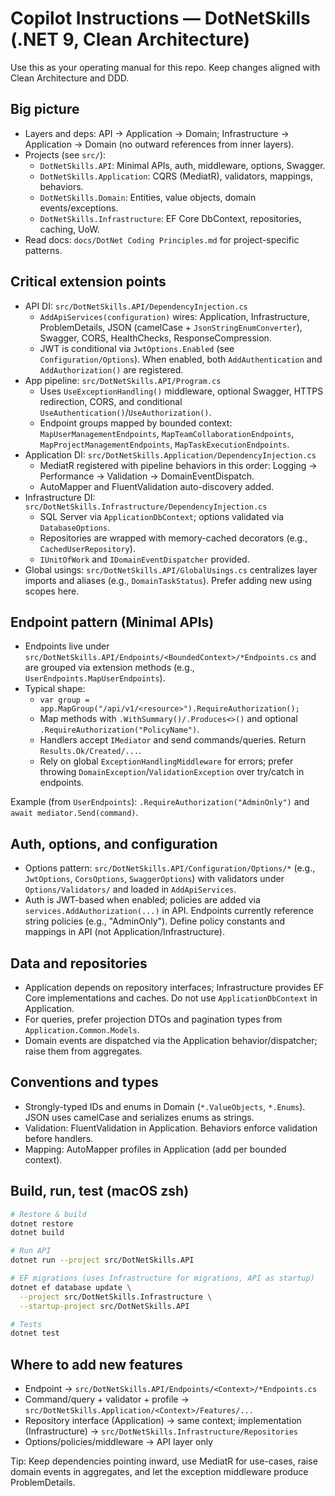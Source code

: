 # Copilot Instructions — DotNetSkills (.NET 9, Clean Architecture)

Use this as your operating manual for this repo. Keep changes aligned with Clean Architecture and DDD.

## Big picture
- Layers and deps: API → Application → Domain; Infrastructure → Application → Domain (no outward references from inner layers).
- Projects (see `src/`):
  - `DotNetSkills.API`: Minimal APIs, auth, middleware, options, Swagger.
  - `DotNetSkills.Application`: CQRS (MediatR), validators, mappings, behaviors.
  - `DotNetSkills.Domain`: Entities, value objects, domain events/exceptions.
  - `DotNetSkills.Infrastructure`: EF Core DbContext, repositories, caching, UoW.
- Read docs: `docs/DotNet Coding Principles.md` for project-specific patterns.

## Critical extension points
- API DI: `src/DotNetSkills.API/DependencyInjection.cs`
  - `AddApiServices(configuration)` wires: Application, Infrastructure, ProblemDetails, JSON (camelCase + `JsonStringEnumConverter`), Swagger, CORS, HealthChecks, ResponseCompression.
  - JWT is conditional via `JwtOptions.Enabled` (see `Configuration/Options`). When enabled, both `AddAuthentication` and `AddAuthorization()` are registered.
- App pipeline: `src/DotNetSkills.API/Program.cs`
  - Uses `UseExceptionHandling()` middleware, optional Swagger, HTTPS redirection, CORS, and conditional `UseAuthentication()`/`UseAuthorization()`.
  - Endpoint groups mapped by bounded context: `MapUserManagementEndpoints`, `MapTeamCollaborationEndpoints`, `MapProjectManagementEndpoints`, `MapTaskExecutionEndpoints`.
- Application DI: `src/DotNetSkills.Application/DependencyInjection.cs`
  - MediatR registered with pipeline behaviors in this order: Logging → Performance → Validation → DomainEventDispatch.
  - AutoMapper and FluentValidation auto-discovery added.
- Infrastructure DI: `src/DotNetSkills.Infrastructure/DependencyInjection.cs`
  - SQL Server via `ApplicationDbContext`; options validated via `DatabaseOptions`.
  - Repositories are wrapped with memory-cached decorators (e.g., `CachedUserRepository`).
  - `IUnitOfWork` and `IDomainEventDispatcher` provided.
- Global usings: `src/DotNetSkills.API/GlobalUsings.cs` centralizes layer imports and aliases (e.g., `DomainTaskStatus`). Prefer adding new using scopes here.

## Endpoint pattern (Minimal APIs)
- Endpoints live under `src/DotNetSkills.API/Endpoints/<BoundedContext>/*Endpoints.cs` and are grouped via extension methods (e.g., `UserEndpoints.MapUserEndpoints`).
- Typical shape:
  - `var group = app.MapGroup("/api/v1/<resource>").RequireAuthorization();`
  - Map methods with `.WithSummary()/.Produces<>()` and optional `.RequireAuthorization("PolicyName")`.
  - Handlers accept `IMediator` and send commands/queries. Return `Results.Ok/Created/...`.
  - Rely on global `ExceptionHandlingMiddleware` for errors; prefer throwing `DomainException`/`ValidationException` over try/catch in endpoints.

Example (from `UserEndpoints`): `.RequireAuthorization("AdminOnly")` and `await mediator.Send(command)`.

## Auth, options, and configuration
- Options pattern: `src/DotNetSkills.API/Configuration/Options/*` (e.g., `JwtOptions`, `CorsOptions`, `SwaggerOptions`) with validators under `Options/Validators/` and loaded in `AddApiServices`.
- Auth is JWT-based when enabled; policies are added via `services.AddAuthorization(...)` in API. Endpoints currently reference string policies (e.g., "AdminOnly"). Define policy constants and mappings in API (not Application/Infrastructure).

## Data and repositories
- Application depends on repository interfaces; Infrastructure provides EF Core implementations and caches. Do not use `ApplicationDbContext` in Application.
- For queries, prefer projection DTOs and pagination types from `Application.Common.Models`.
- Domain events are dispatched via the Application behavior/dispatcher; raise them from aggregates.

## Conventions and types
- Strongly-typed IDs and enums in Domain (`*.ValueObjects`, `*.Enums`). JSON uses camelCase and serializes enums as strings.
- Validation: FluentValidation in Application. Behaviors enforce validation before handlers.
- Mapping: AutoMapper profiles in Application (add per bounded context).

## Build, run, test (macOS zsh)
```bash
# Restore & build
dotnet restore
dotnet build

# Run API
dotnet run --project src/DotNetSkills.API

# EF migrations (uses Infrastructure for migrations, API as startup)
dotnet ef database update \
  --project src/DotNetSkills.Infrastructure \
  --startup-project src/DotNetSkills.API

# Tests
dotnet test
```

## Where to add new features
- Endpoint → `src/DotNetSkills.API/Endpoints/<Context>/*Endpoints.cs`
- Command/query + validator + profile → `src/DotNetSkills.Application/<Context>/Features/...`
- Repository interface (Application) → same context; implementation (Infrastructure) → `src/DotNetSkills.Infrastructure/Repositories`
- Options/policies/middleware → API layer only

Tip: Keep dependencies pointing inward, use MediatR for use-cases, raise domain events in aggregates, and let the exception middleware produce ProblemDetails.
